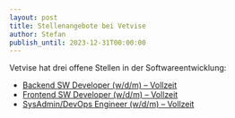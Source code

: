 ```yaml
---
layout: post
title: Stellenangebote bei Vetvise
author: Stefan
publish_until: 2023-12-31T00:00:00
---
```


Vetvise hat drei offene Stellen in der Softwareentwicklung:

* [Backend SW Developer (w/d/m) – Vollzeit](https://vetvise.com/2022/04/01/backend-sw-developer-w-d-m-vollzeit/)
* [Frontend SW Developer (w/d/m) – Vollzeit](https://vetvise.com/2021/10/01/frontend-sw-developer-w-d-m-vollzeit/)
* [SysAdmin/DevOps Engineer (w/d/m) – Vollzeit](https://vetvise.com/2022/04/01/sysadmin-devops-engineer-w-d-m-vollzeit/) 
